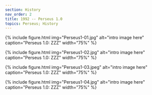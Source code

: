 ```yaml
---
section: History
nav_order: 2
title: 1992 -- Perseus 1.0 
topics: Perseus; History
---
```



{% include figure.html img="Perseus1-01.jpg" alt="intro image here" caption="Perseus 1.0: ZZZ" width="75%" %}

{% include figure.html img="Perseus1-02.jpg" alt="intro image here" caption="Perseus 1.0: ZZZ" width="75%" %}

{% include figure.html img="Perseus1-03.jpeg" alt="intro image here" caption="Perseus 1.0: ZZZ" width="75%" %}

{% include figure.html img="Perseus1-04.jpg" alt="intro image here" caption="Perseus 1.0: ZZZ" width="75%" %}


